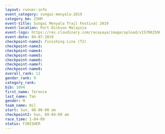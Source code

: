```yaml
---
layout: runner-info 
event_category: sungai-menyala-2019 
category_km: 25KM 
event-title: Sungai Menyala Trail Festival 2019 
event-location: Port Dickson Malaysia 
event-logo: https://res.cloudinary.com/raceyaya/image/upload/v1570025907/logo/smft_rwzxh1.jpg 
event-date: 04-07-2019 
checkpoint-name2: Finishing Line (T2) 
checkpoint-name3: 
checkpoint-name4: 
checkpoint-name5: 
checkpoint-name6: 
checkpoint-name7: 
checkpoint-name8: 
overall_rank: 11
gender_rank: 9
category_rank: 
bib: 1094
first_name: Terence
last_name: Tan
gender: M
team_name: Nil
start: Sun, 08-00-00 am
checkpoint2: Sun, 09-04-09 am
race_time: 1-04-09
status: FINISHER
---
```

